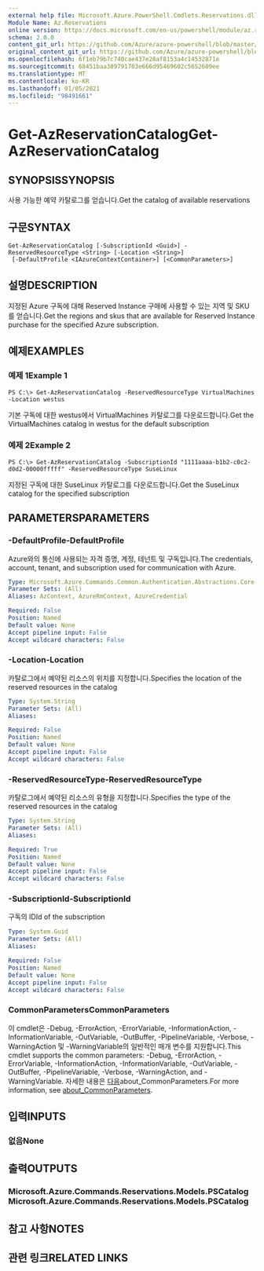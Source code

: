 ```yaml
---
external help file: Microsoft.Azure.PowerShell.Cmdlets.Reservations.dll-Help.xml
Module Name: Az.Reservations
online version: https://docs.microsoft.com/en-us/powershell/module/az.reservations/get-azreservationcatalog
schema: 2.0.0
content_git_url: https://github.com/Azure/azure-powershell/blob/master/src/Reservations/Reservations/help/Get-AzReservationCatalog.md
original_content_git_url: https://github.com/Azure/azure-powershell/blob/master/src/Reservations/Reservations/help/Get-AzReservationCatalog.md
ms.openlocfilehash: 6f1eb79b7c740cae437e28af8153a4c14532871e
ms.sourcegitcommit: 68451baa389791703e666d95469602c5652609ee
ms.translationtype: MT
ms.contentlocale: ko-KR
ms.lasthandoff: 01/05/2021
ms.locfileid: "98491661"
---
```

# <span data-ttu-id="2c533-101">Get-AzReservationCatalog</span><span class="sxs-lookup"><span data-stu-id="2c533-101">Get-AzReservationCatalog</span></span>

## <span data-ttu-id="2c533-102">SYNOPSIS</span><span class="sxs-lookup"><span data-stu-id="2c533-102">SYNOPSIS</span></span>
<span data-ttu-id="2c533-103">사용 가능한 예약 카탈로그를 얻습니다.</span><span class="sxs-lookup"><span data-stu-id="2c533-103">Get the catalog of available reservations</span></span>

## <span data-ttu-id="2c533-104">구문</span><span class="sxs-lookup"><span data-stu-id="2c533-104">SYNTAX</span></span>

```
Get-AzReservationCatalog [-SubscriptionId <Guid>] -ReservedResourceType <String> [-Location <String>]
 [-DefaultProfile <IAzureContextContainer>] [<CommonParameters>]
```

## <span data-ttu-id="2c533-105">설명</span><span class="sxs-lookup"><span data-stu-id="2c533-105">DESCRIPTION</span></span>
<span data-ttu-id="2c533-106">지정된 Azure 구독에 대해 Reserved Instance 구매에 사용할 수 있는 지역 및 SKU를 얻습니다.</span><span class="sxs-lookup"><span data-stu-id="2c533-106">Get the regions and skus that are available for Reserved Instance purchase for the specified Azure subscription.</span></span>

## <span data-ttu-id="2c533-107">예제</span><span class="sxs-lookup"><span data-stu-id="2c533-107">EXAMPLES</span></span>

### <span data-ttu-id="2c533-108">예제 1</span><span class="sxs-lookup"><span data-stu-id="2c533-108">Example 1</span></span>
```
PS C:\> Get-AzReservationCatalog -ReservedResourceType VirtualMachines -Location westus
```

<span data-ttu-id="2c533-109">기본 구독에 대한 westus에서 VirtualMachines 카탈로그를 다운로드합니다.</span><span class="sxs-lookup"><span data-stu-id="2c533-109">Get the VirtualMachines catalog in westus for the default subscription</span></span>

### <span data-ttu-id="2c533-110">예제 2</span><span class="sxs-lookup"><span data-stu-id="2c533-110">Example 2</span></span>
```
PS C:\> Get-AzReservationCatalog -SubscriptionId "1111aaaa-b1b2-c0c2-d0d2-00000fffff" -ReservedResourceType SuseLinux
```

<span data-ttu-id="2c533-111">지정된 구독에 대한 SuseLinux 카탈로그를 다운로드합니다.</span><span class="sxs-lookup"><span data-stu-id="2c533-111">Get the SuseLinux catalog for the specified subscription</span></span>

## <span data-ttu-id="2c533-112">PARAMETERS</span><span class="sxs-lookup"><span data-stu-id="2c533-112">PARAMETERS</span></span>

### <span data-ttu-id="2c533-113">-DefaultProfile</span><span class="sxs-lookup"><span data-stu-id="2c533-113">-DefaultProfile</span></span>
<span data-ttu-id="2c533-114">Azure와의 통신에 사용되는 자격 증명, 계정, 테넌트 및 구독입니다.</span><span class="sxs-lookup"><span data-stu-id="2c533-114">The credentials, account, tenant, and subscription used for communication with Azure.</span></span>

```yaml
Type: Microsoft.Azure.Commands.Common.Authentication.Abstractions.Core.IAzureContextContainer
Parameter Sets: (All)
Aliases: AzContext, AzureRmContext, AzureCredential

Required: False
Position: Named
Default value: None
Accept pipeline input: False
Accept wildcard characters: False
```

### <span data-ttu-id="2c533-115">-Location</span><span class="sxs-lookup"><span data-stu-id="2c533-115">-Location</span></span>
<span data-ttu-id="2c533-116">카탈로그에서 예약된 리소스의 위치를 지정합니다.</span><span class="sxs-lookup"><span data-stu-id="2c533-116">Specifies the location of the reserved resources in the catalog</span></span>

```yaml
Type: System.String
Parameter Sets: (All)
Aliases:

Required: False
Position: Named
Default value: None
Accept pipeline input: False
Accept wildcard characters: False
```

### <span data-ttu-id="2c533-117">-ReservedResourceType</span><span class="sxs-lookup"><span data-stu-id="2c533-117">-ReservedResourceType</span></span>
<span data-ttu-id="2c533-118">카탈로그에서 예약된 리소스의 유형을 지정합니다.</span><span class="sxs-lookup"><span data-stu-id="2c533-118">Specifies the type of the reserved resources in the catalog</span></span>

```yaml
Type: System.String
Parameter Sets: (All)
Aliases:

Required: True
Position: Named
Default value: None
Accept pipeline input: False
Accept wildcard characters: False
```

### <span data-ttu-id="2c533-119">-SubscriptionId</span><span class="sxs-lookup"><span data-stu-id="2c533-119">-SubscriptionId</span></span>
<span data-ttu-id="2c533-120">구독의 ID</span><span class="sxs-lookup"><span data-stu-id="2c533-120">Id of the subscription</span></span>

```yaml
Type: System.Guid
Parameter Sets: (All)
Aliases:

Required: False
Position: Named
Default value: None
Accept pipeline input: False
Accept wildcard characters: False
```

### <span data-ttu-id="2c533-121">CommonParameters</span><span class="sxs-lookup"><span data-stu-id="2c533-121">CommonParameters</span></span>
<span data-ttu-id="2c533-122">이 cmdlet은 -Debug, -ErrorAction, -ErrorVariable, -InformationAction, -InformationVariable, -OutVariable, -OutBuffer, -PipelineVariable, -Verbose, -WarningAction 및 -WarningVariable의 일반적인 매개 변수를 지원합니다.</span><span class="sxs-lookup"><span data-stu-id="2c533-122">This cmdlet supports the common parameters: -Debug, -ErrorAction, -ErrorVariable, -InformationAction, -InformationVariable, -OutVariable, -OutBuffer, -PipelineVariable, -Verbose, -WarningAction, and -WarningVariable.</span></span> <span data-ttu-id="2c533-123">자세한 내용은 [다음](http://go.microsoft.com/fwlink/?LinkID=113216)about_CommonParameters.</span><span class="sxs-lookup"><span data-stu-id="2c533-123">For more information, see [about_CommonParameters](http://go.microsoft.com/fwlink/?LinkID=113216).</span></span>

## <span data-ttu-id="2c533-124">입력</span><span class="sxs-lookup"><span data-stu-id="2c533-124">INPUTS</span></span>

### <span data-ttu-id="2c533-125">없음</span><span class="sxs-lookup"><span data-stu-id="2c533-125">None</span></span>

## <span data-ttu-id="2c533-126">출력</span><span class="sxs-lookup"><span data-stu-id="2c533-126">OUTPUTS</span></span>

### <span data-ttu-id="2c533-127">Microsoft.Azure.Commands.Reservations.Models.PSCatalog</span><span class="sxs-lookup"><span data-stu-id="2c533-127">Microsoft.Azure.Commands.Reservations.Models.PSCatalog</span></span>

## <span data-ttu-id="2c533-128">참고 사항</span><span class="sxs-lookup"><span data-stu-id="2c533-128">NOTES</span></span>

## <span data-ttu-id="2c533-129">관련 링크</span><span class="sxs-lookup"><span data-stu-id="2c533-129">RELATED LINKS</span></span>
